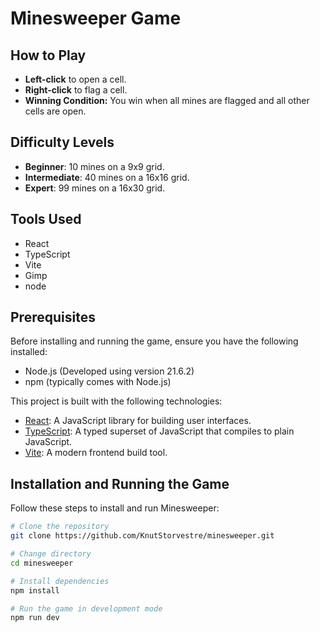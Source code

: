 # Minesweeper Game

## How to Play
- **Left-click** to open a cell.
- **Right-click** to flag a cell.
- **Winning Condition:** You win when all mines are flagged and all other cells are open.

## Difficulty Levels
- **Beginner**: 10 mines on a 9x9 grid.
- **Intermediate**: 40 mines on a 16x16 grid.
- **Expert**: 99 mines on a 16x30 grid.

## Tools Used
- React
- TypeScript
- Vite
- Gimp
- node

## Prerequisites

Before installing and running the game, ensure you have the following installed:
- Node.js (Developed using version 21.6.2)
- npm (typically comes with Node.js)

This project is built with the following technologies:
- [React](https://reactjs.org/): A JavaScript library for building user interfaces.
- [TypeScript](https://www.typescriptlang.org/): A typed superset of JavaScript that compiles to plain JavaScript.
- [Vite](https://vitejs.dev/): A modern frontend build tool.

## Installation and Running the Game
Follow these steps to install and run Minesweeper:
```bash
# Clone the repository
git clone https://github.com/KnutStorvestre/minesweeper.git

# Change directory
cd minesweeper

# Install dependencies
npm install

# Run the game in development mode
npm run dev
```
